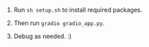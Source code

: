 1. Run `sh setup.sh` to install required packages.

2. Then run `gradio gradio_app.py`.

3. Debug as needed. :)
